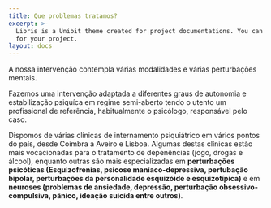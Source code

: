 ```yaml
---
title: Que problemas tratamos?
excerpt: >-
  Libris is a Unibit theme created for project documentations. You can use it
  for your project.
layout: docs
---
```

A nossa intervenção contempla várias modalidades e várias perturbações mentais.

Fazemos uma intervenção adaptada a diferentes graus de autonomia e estabilização psiquíca em regime semi-aberto tendo o utento um profissional de referência, habitualmente o psicólogo, responsável pelo caso.

Dispomos de várias clínicas de internamento psiquiátrico em vários pontos do país, desde Coimbra a Aveiro e Lisboa. Algumas destas clínicas estão mais vocacionadas para o tratamento de depenências (jogo, drogas e álcool), enquanto outras são mais especializadas em **perturbações psicóticas (Esquizofrenias, psicose maníaco-depressiva, pertubação bipolar, perturbações da personalidade esquizóide e esquizotípica)** e em **neuroses (problemas de ansiedade, depressão, perturbação obsessivo-compulsiva, pânico, ideação suicída entre outros)**.
